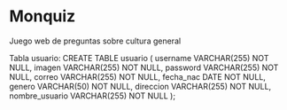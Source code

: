 # Monquiz
 Juego web de preguntas sobre cultura general

Tabla usuario:
CREATE TABLE usuario (
    username VARCHAR(255) NOT NULL,
    imagen VARCHAR(255) NOT NULL,
    password VARCHAR(255) NOT NULL,
    correo VARCHAR(255) NOT NULL,
    fecha_nac DATE NOT NULL,
    genero VARCHAR(50) NOT NULL,
    direccion VARCHAR(255) NOT NULL,
    nombre_usuario VARCHAR(255) NOT NULL
);
